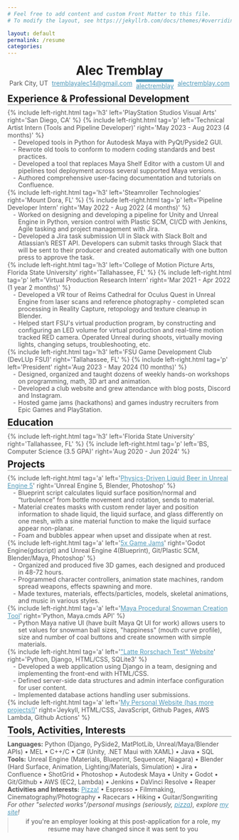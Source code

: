 ```yaml
---
# Feel free to add content and custom Front Matter to this file.
# To modify the layout, see https://jekyllrb.com/docs/themes/#overriding-theme-defaults

layout: default
permalink: /resume
categories:
---
```


<style>

@import url('https://fonts.googleapis.com/css2?family=Atkinson+Hyperlegible&display=swap');

.w {
  width: 65rem;
  font-family: 'Atkinson Hyperlegible', monospace;
  max-width: 100%;
  margin-bottom: 0;
  padding: 1rem 2rem;
 }
h1, blockquote {
  margin: 0.2rem 0;
  text-align: center;
 }
h2 {
  border-bottom: 2px ridge;
  width: 100%;
  display: block;
  margin: 0.5rem 0;
 }
h3 {
  margin: 0.1rem 0;
  line-height: 1rem;
}
p, ul {
  margin: 0rem 0;
  color: #545454;
}
a {
  color: #519aba;
}
ul {
  display: block;
  line-height: 16px;
  list-style: "- ";
  padding-left: 1.5rem;
 }
.links-for-desktop {
  display: flex;
  justify-content: space-around;
}
@media screen and (max-width: 70rem) {
  .w {width: 90%;}
}
@media screen and (max-width: 750px) {
  .links-for-desktop {display: none;}
}
@media screen and (min-width: 750px) {
  .links-for-mobile {display: none;}
}
@media print
{   
    .w
    {
      width: 92%;
    }
    .no-print, .no-print *
    {
        display: none !important;
    }
}
.fa-linkedin {
  color: white;
  background-color: #519aba;
  border-style: solid;
  border-color: #519aba;
  clip-path: inset(0% 0% 0% 0% round 4px);
}
{% include left-right-style.css %}
</style>

<link rel="stylesheet" href="https://cdnjs.cloudflare.com/ajax/libs/font-awesome/4.7.0/css/font-awesome.min.css">

# Alec Tremblay

<div class="links-for-desktop">
  <p>Park City, UT</p>
  <a href="mailto:tremblayalec14@gmail.com">tremblayalec14@gmail.com</a>
  <span>
    <p class="fa fa-linkedin">  </p>
    <a href="https://www.linkedin.com/in/alectremblay/">alectremblay</a>
  </span>
  <a href="https://alectremblay.com/">alectremblay.com</a>
</div>


<div class="links-for-mobile no-print" style="text-align:center; line-height:2rem;">
  <p>Tallahassee, FL</p>
  <a href="mailto:tremblayalec14@gmail.com">tremblayalec14@gmail.com</a>
  <br>
  <span>
    <p class="fa fa-linkedin">  </p>
    <a href="https://www.linkedin.com/in/alectremblay/">alectremblay</a>
  </span>
  <br>
  <a href="https://alectremblay.com/">alectremblay.com</a>
</div>


## Experience & Professional Development
{% include left-right.html tag='h3' left='PlayStation Studios Visual Arts' right='San Diego, CA' %}
{% include left-right.html tag='p' left='Technical Artist Intern (Tools and Pipeline Developer)' right='May 2023 - Aug 2023 (4 months)' %}

- Developed tools in Python for Autodesk Maya with PyQt/Pyside2 GUI.
- Rewrote old tools to conform to modern coding standards and best practices.
- Developed a tool that replaces Maya Shelf Editor with a custom UI and pipelines tool deployment across several supported Maya versions.
- Authored comprehensive user-facing documentation and tutorials on Confluence.

{% include left-right.html tag='h3' left='Steamroller Technologies' right='Mount Dora, FL' %}
{% include left-right.html tag='p' left='Pipeline Developer Intern' right='May 2022 - Aug 2022 (4 months)' %}

- Worked on designing and developing a pipeline for Unity and Unreal Engine in Python, version control with Plastic SCM, CI/CD with Jenkins, Agile tasking and project management with Jira.
- Developed a Jira task submission UI in Slack with Slack Bolt and Atlassian’s REST API. Developers can submit tasks through Slack that will be sent to their producer and created automatically with one button press to approve the task.

{% include left-right.html tag='h3' left='College of Motion Picture Arts, Florida State University' right='Tallahassee, FL' %}
{% include left-right.html tag='p' left='Virtual Production Research Intern' right='Mar 2021 - Apr 2022 (1 year 2 months)' %}

- Developed a VR tour of Reims Cathedral for Oculus Quest in Unreal Engine from laser scans and reference photography - completed scan processing in Reality Capture, retopology and texture cleanup in Blender.
- Helped start FSU's virtual production program, by constructing and configuring an LED volume for virtual production and real-time motion tracked RED camera. Operated Unreal during shoots, virtually moving lights, changing setups, troubleshooting, etc.

{% include left-right.html tag='h3' left='FSU Game Development Club (DevLUp FSU)' right='Tallahassee, FL' %}
{% include left-right.html tag='p' left='President' right='Aug 2023 - May 2024 (10 months)' %}

- Designed, organized and taught dozens of weekly hands-on workshops on programming, math, 3D art and animation.
- Developed a club website and grew attendance with blog posts, Discord and Instagram.
- Hosted game jams (hackathons) and games industry recruiters from Epic Games and PlayStation. 

## Education 

{% include left-right.html tag='h3' left='Florida State University' right='Tallahassee, FL' %}
{% include left-right.html tag='p' left='BS, Computer Science (3.5 GPA)' right='Aug 2020 - Jun 2024' %}


## Projects

{% include left-right.html tag='a' left='[Physics-Driven Liquid Beer in Unreal Engine 5](https://alectremblay.com/landshark)' right='Unreal Engine 5, Blender, Photoshop' %}

- Blueprint script calculates liquid surface position/normal and “turbulence” from bottle movement and rotation, sends to material.
- Material creates masks with custom render layer and position information to shade liquid, the liquid surface, and glass differently on one mesh, with a sine material function to make the liquid surface appear non-planar.
- Foam and bubbles appear when upset and dissipate when at rest.


{% include left-right.html tag='a' left='[5x Game Jams](https://alectrem.itch.io)' right='Godot Engine(gdscript) and Unreal Engine 4(Blueprint), Git/Plastic SCM, Blender/Maya, Photoshop' %}

- Organized and produced five 3D games, each designed and produced in 48-72 hours.
- Programmed character controllers, animation state machines, random spread weapons, effects spawning and more.
- Made textures, materials, effects/particles, models, skeletal animations, and music in various styles.

{% include left-right.html tag='a' left='[Maya Procedural Snowman Creation Tool](https://devlup.org/projects/410635808345686016/view/procedural-snowman-in-maya-with-python)' right='Python, Maya.cmds API' %}

- Python Maya native UI (have built Maya Qt UI for work) allows users to set values for snowman ball sizes, "happiness" (mouth curve profile), size and number of coal buttons and create snowmen with simple materials.

{% include left-right.html tag='a' left='["Latte Rorschach Test" Website](https://github.com/Dominic-Miller/Latte-Rorschach)' right='Python, Django, HTML/CSS, SQLite3' %}

- Developed a web application using Django in a team, designing and implementing the front-end with HTML/CSS.
- Defined server-side data structures and admin interface configuration for user content.
- Implemented database actions handling user submissions.

{% include left-right.html tag='a' left='[My Personal Website (has more projects!)](https://alectremblay.com/)' right='Jeykyll, HTML/CSS, JavaScript, Github Pages, AWS Lambda, Github Actions' %}

## Tools, Activities, Interests
**Languages:** Python (Django, PySide2, MatPlotLib, Unreal/Maya/Blender APIs) • MEL • C++/C • C# (Unity, .NET Maui with XAML) • Java • SQL  
**Tools:** Unreal Engine (Materials, Blueprint, Sequencer, Niagara) • Blender (Hard Surface, Animation, Lighting/Materials, Simulation) • Jira • Confluence • ShotGrid • Photoshop • Autodesk Maya • Unity • Godot • Git/Github • AWS (EC2, Lambda) • Jenkins • DaVinci Resolve • Reaper  
**Activities and Interests:** [Pizza!](https://alectremblay.com/pizza/) • Espresso • Filmmaking, Cinematography/Photography • Racecars • Hiking • Guitar/Songwriting

*For other "selected works"/personal musings (seriously, [pizza](https://alectremblay.com/pizza/)), explore [my site](https://alectremblay.com/)!*

> if you're an employer looking at this post-application for a role, my resume may have changed since it was sent to you